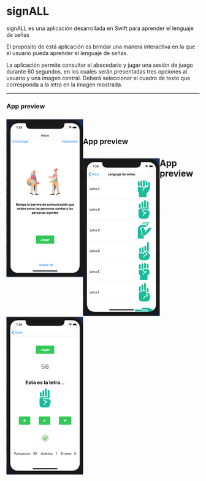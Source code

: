 # signALL
signALL es una aplicación desarrollada en Swift para aprender el lenguaje de señas

El propósito de está aplicación es brindar una manera interactiva en la que el usuario pueda aprender el lenguaje de señas.

La aplicación permite consultar el abecedario y jugar una sesión de juego durante 60 segundos, en los cuales serán presentadas tres opciones al usuario y una imagen central.
Deberá seleccionar el cuadro de texto que corresponda a la letra en la imagen mostrada.

---
<div>
<h3>App preview<h3/>
<img align="left" src="assets/1.png" width="200">
<div/> 
<br/>
<div>
<h3>App preview<h3/>
<img align="left" src="assets/2.png" width="200">
<div/> 
<div>
<h3>App preview<h3/>
<img align="left" src="assets/3.png" width="200">
<div/> 
